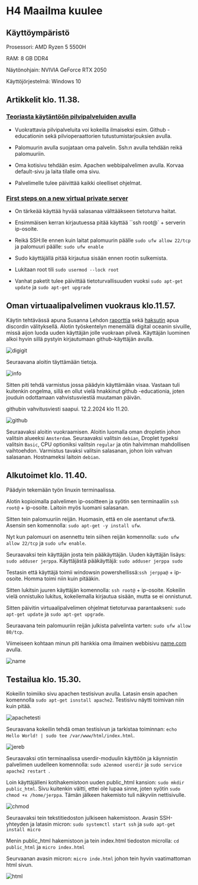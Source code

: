 # H4 Maailma kuulee

## Käyttöympäristö

Prosessori: AMD Ryzen 5 5500H

RAM: 8 GB DDR4

Näytönohjain: NVIVIA GeForce RTX 2050

Käyttöjörjestelmä: Windows 10

## Artikkelit klo. 11.38.

### [Teoriasta käytäntöön pilvipalveluiden avulla](https://susannalehto.fi/2022/teoriasta-kaytantoon-pilvipalvelimen-avulla-h4/)

- Vuokrattavia pilvipalveluita voi kokeilla ilmaiseksi esim. Github -educationin sekä pilvioperaattorien tutustumistarjouksien avulla.

- Palomuurin avulla suojataan oma palvelin. Ssh:n avulla tehdään reikä palomuuriin.

- Oma kotisivu tehdään esim. Apachen webbipalvelimen avulla. Korvaa default-sivu ja laita tilalle oma sivu.

- Palvelimelle tulee päivittää kaikki oleelliset ohjelmat.

### [First steps on a new virtual private server](https://terokarvinen.com/2017/first-steps-on-a-new-virtual-private-server-an-example-on-digitalocean/)

- On tärkeää käyttää hyvää salasanaa välttääkseen tietoturva haitat.

- Ensimmäisen kerran kirjautuessa pitää käyttää ``ssh root@` + serverin ip-osoite.

- Reikä SSH:lle ennen kuin laitat palomuurin päälle  `sudo ufw allow 22/tcp` ja palomuuri päälle: `sudo ufw enable`

- Sudo käyttäjällä pitää kirjautua sisään ennen rootin sulkemista.

- Lukitaan root tili `sudo usermod --lock root`

- Vanhat paketit tulee päivittää tietoturvallisuuden vuoksi `sudo apt-get update` ja `sudo apt-get upgrade`

## Oman virtuaalipalvelimen vuokraus klo.11.57.

Käytin tehtävässä apuna Susanna Lehdon [raporttia](https://susannalehto.fi/2022/teoriasta-kaytantoon-pilvipalvelimen-avulla-h4/) sekä [haksutin](https://github.com/haksutin) apua discordin välityksellä. Alotin työskentelyn menemällä digital oceanin sivuille, missä aijon luoda uuden käyttäjän jolle vuokraan pilveä. Käyttäjän luominen alkoi hyvin sillä pystyin kirjautumaan github-käyttäjän avulla.

![digigit](Photos/digigit.png)

Seuraavana aloitin täyttämään tietoja. 

![info](Photos/infoa.png)

Sitten piti tehdä varmistus jossa päädyin käyttämään visaa. Vastaan tuli kuitenkin ongelma, sillä en ollut vielä hnakkinut github -educationia, joten jouduin odottamaan vahvistusviestiä muutaman päivän.

githubin vahvitusviesti saapui. 12.2.2024 klo 11.20.

![github](Photos/githubvahvistus.png) 

Seuraavaksi aloitin vuokraamisen. Aloitin luomalla oman dropletin johon valitsin alueeksi `Amsterdam`. Seuraavaksi valitsin `debian`, Droplet typeksi valitsin `Basic`, CPU optioniksi valitsin `regular` ja otin halvimman mahdollisen vaihtoehdon. Varmistus tavaksi valitsin salasanan, johon loin vahvan salasanan. Hostnameksi laitoin `debian`. 

## Alkutoimet klo. 11.40.

Päädyin tekemään työn linuxin terminaalissa.

Alotin kopioimalla palvelimen ip-osoitteen ja syötin sen terminaaliin `ssh root@` + ip-osoite. Laitoin myös luomani salasanan. 

Sitten tein palomuuriin reijän. Huomasin, että en ole asentanut ufw:tä. Asensin sen komennolla: `sudo apt-get -y install ufw`.

Nyt kun palomuuri on asennettu tein siihen reijän komennolla: `sudo ufw allow 22/tcp` ja `sudo ufw enable`.

Seuraavaksi tein käyttäjän josta tein pääkäyttäjän. Uuden käyttäjän lisäys: `sudo adduser jerppa`. Käyttäjästä pääkäyttäjä: `sudo adduser jerppa sudo`

Testasin että käyttäjä toimii windowsin powershellissä:`ssh jerppa@` + ip-osoite. Homma toimi niin kuin pitääkin.

Sitten lukitsin juuren käyttäjän komennolla: `ssh root@` + ip-osoite. Kokeilin vielä onnistuiko lukitus, kokeilemalla kirjautua sisään, mutta se ei onnistunut. 

Sitten päivitin virtuaalipalvelimen ohjelmat tietoturvaa parantaakseni: `sudo apt-get update` ja `sudo apt-get upgrade`.

Seuraavana tein palomuuriin reijän julkista palvelinta varten: `sudo ufw allow 80/tcp`. 

Viimeiseen kohtaan minun piti hankkia oma ilmainen webbisivu [name.com](https://www.name.com/) avulla. 

![name](Photos/name.png) 

## Testailua klo. 15.30.

Kokeilin toimiiko sivu apachen testisivun avulla. Latasin ensin apachen komennolla `sudo apt-get isnstall apache2`. Testisivu näytti toimivan niin kuin pitää. 

![apachetesti](Photos/apachetesti.png) 

Seuraavana kokeilin tehdä oman testisivun ja tarkistaa toiminnan: `echo Hello World! | sudo tee /var/www/html/index.html`.

![jereb](Photos/jerebb.png) 

Seuraavaksi otin terminaalissa userdir-moduulin käyttöön ja käynnistin palvelimen uudelleen komennolla: `sudo a2enmod userdir` ja `sudo service apache2 restart
`. 

Loin käyttäjälleni kotihakemistoon uuden public_html kansion: `sudo mkdir public_html`. Sivu kuitenkin väitti, ettei ole lupaa sinne, joten syötin `sudo chmod +x /home/jerppa`. Tämän jälkeen hakemisto tuli näkyviin nettisivulle.

![chmod](Photos/chmod.png) 

Seuraavaksi tein tekstitiedoston julkiseen hakemistoon. Avasin SSH-yhteyden ja latasin micron: `sudo systemctl start ssh` ja `sudo apt-get install micro` 

Menin public_html hakemistoon ja tein index.html tiedoston microlla: `cd public_html` ja `micro index.html` 

Seurvaanan avasin micron: `micro inde.html` johon tein hyvin vaatimattoman html sivun.

![html](Photos/hmtlsivu.png) 



